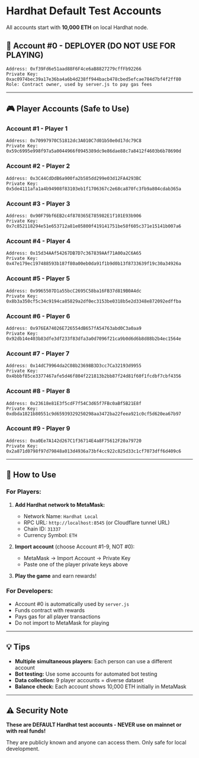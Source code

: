 # Hardhat Default Test Accounts

All accounts start with **10,000 ETH** on local Hardhat node.

## 🔐 Account #0 - DEPLOYER (DO NOT USE FOR PLAYING)
```
Address: 0xf39Fd6e51aad88F6F4ce6aB8827279cffFb92266
Private Key: 0xac0974bec39a17e36ba4a6b4d238ff944bacb478cbed5efcae784d7bf4f2ff80
Role: Contract owner, used by server.js to pay gas fees
```

---

## 🎮 Player Accounts (Safe to Use)

### Account #1 - Player 1
```
Address: 0x70997970C51812dc3A010C7d01b50e0d17dc79C8
Private Key: 0x59c6995e998f97a5a0044966f0945389dc9e86dae88c7a8412f4603b6b78690d
```

### Account #2 - Player 2
```
Address: 0x3C44CdDdB6a900fa2b585dd299e03d12FA4293BC
Private Key: 0x5de4111afa1a4b94908f83103eb1f1706367c2e68ca870fc3fb9a804cdab365a
```

### Account #3 - Player 3
```
Address: 0x90F79bf6EB2c4f870365E785982E1f101E93b906
Private Key: 0x7c852118294e51e653712a81e05800f419141751be58f605c371e15141b007a6
```

### Account #4 - Player 4
```
Address: 0x15d34AAf54267DB7D7c367839AAf71A00a2C6A65
Private Key: 0x47e179ec197488593b187f80a00eb0da91f1b9d0b13f8733639f19c30a34926a
```

### Account #5 - Player 5
```
Address: 0x9965507D1a55bcC2695C58ba16FB37d819B0A4dc
Private Key: 0x8b3a350cf5c34c9194ca85829a2df0ec3153be0318b5e2d3348e872092edffba
```

### Account #6 - Player 6
```
Address: 0x976EA74026E726554dB657fA54763abd0C3a0aa9
Private Key: 0x92db14e403b83dfe3df233f83dfa3a0d7096f21ca9b0d6d6b8d88b2b4ec1564e
```

### Account #7 - Player 7
```
Address: 0x14dC79964da2C08b23698B3D3cc7Ca32193d9955
Private Key: 0x4bbbf85ce3377467afe5d46f804f221813b2bb87f24d81f60f1fcdbf7cbf4356
```

### Account #8 - Player 8
```
Address: 0x23618e81E3f5cdF7f54C3d65f7FBc0aBf5B21E8f
Private Key: 0xdbda1821b80551c9d65939329250298aa3472ba22feea921c0cf5d620ea67b97
```

### Account #9 - Player 9
```
Address: 0xa0Ee7A142d267C1f36714E4a8F75612F20a79720
Private Key: 0x2a871d0798f97d79848a013d4936a73bf4cc922c825d33c1cf7073dff6d409c6
```

---

## 📝 How to Use

### For Players:
1. **Add Hardhat network to MetaMask:**
   - Network Name: `Hardhat Local`
   - RPC URL: `http://localhost:8545` (or Cloudflare tunnel URL)
   - Chain ID: `31337`
   - Currency Symbol: `ETH`

2. **Import account** (choose Account #1-9, NOT #0):
   - MetaMask → Import Account → Private Key
   - Paste one of the player private keys above

3. **Play the game** and earn rewards!

### For Developers:
- Account #0 is automatically used by `server.js`
- Funds contract with rewards
- Pays gas for all player transactions
- Do not import to MetaMask for playing

---

## 💡 Tips

- **Multiple simultaneous players:** Each person can use a different account
- **Bot testing:** Use some accounts for automated bot testing
- **Data collection:** 9 player accounts = diverse dataset
- **Balance check:** Each account shows 10,000 ETH initially in MetaMask

---

## ⚠️ Security Note

**These are DEFAULT Hardhat test accounts - NEVER use on mainnet or with real funds!**

They are publicly known and anyone can access them. Only safe for local development.
